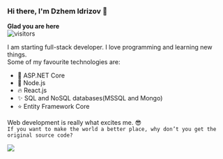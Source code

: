 ### Hi there, I'm Dzhem Idrizov :wave:

**Glad you are here** \
![visitors](https://visitor-badge.laobi.icu/badge?page_id=idrizovdjem) 

I am starting full-stack developer. I love programming and learning new things.\
Some of my favourite technologies are:
  * :sparkling_heart: ASP.NET Core
  * :green_heart: Node.js
  * :fire: React.js
  * :sparkles: SQL and NoSQL databases(MSSQL and Mongo)
  * :star: Entity Framework Core
  
Web development is really what excites me. :sunglasses:\
```If you want to make the world a better place, why don’t you get the original source code?```

<img align="left" src="https://github-readme-stats.vercel.app/api/top-langs/?username=idrizovdjem&theme=dark" />
